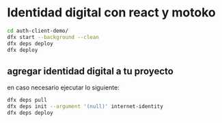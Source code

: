 # Identidad digital con react y motoko

```bash
cd auth-client-demo/
dfx start --background --clean
dfx deps deploy
dfx deploy
```
## agregar identidad digital a tu proyecto

en caso necesario ejecutar lo siguiente:

```bash
dfx deps pull
dfx deps init --argument '(null)' internet-identity
dfx deps deploy
```


